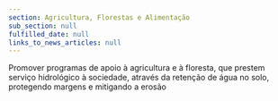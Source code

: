 ```yaml
---
section: Agricultura, Florestas e Alimentação
sub_section: null
fulfilled_date: null
links_to_news_articles: null
---
```


Promover programas de apoio à agricultura e à floresta, que prestem serviço hidrológico à sociedade, através da retenção de água no solo, protegendo margens e mitigando a erosão